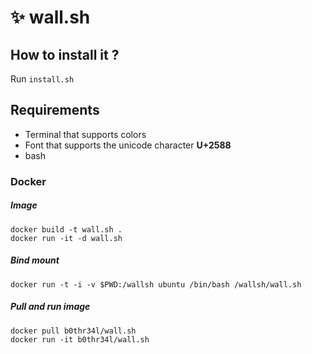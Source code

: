 # ✨ wall.sh

## How to install it ?

Run `install.sh`

## Requirements

- Terminal that supports colors
- Font that supports the unicode character **U+2588**
- bash

### Docker


##### Image

```
docker build -t wall.sh .
docker run -it -d wall.sh
```

##### Bind mount

```
docker run -t -i -v $PWD:/wallsh ubuntu /bin/bash /wallsh/wall.sh
```

##### Pull and run image

```
docker pull b0thr34l/wall.sh
docker run -it b0thr34l/wall.sh
```